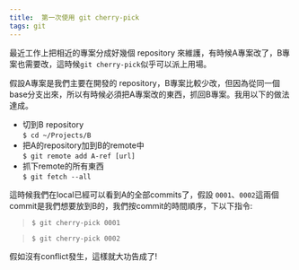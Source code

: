 ```yaml
---
title:  第一次使用 git cherry-pick
tags: git
---
```


最近工作上把相近的專案分成好幾個 repository 來維護，有時候A專案改了，B專案也需要改，這時候`git cherry-pick`似乎可以派上用場。

假設A專案是我們主要在開發的 repository，B專案比較少改，但因為從同一個base分支出來，所以有時候必須把A專案改的東西，抓回B專案。我用以下的做法達成。

* 切到B repository    
 `$ cd ~/Projects/B`                 
* 把A的repository加到B的remote中    
 `$ git remote add A-ref [url]`       
* 抓下remote的所有東西    
 `$ git fetch --all`               

這時候我們在local已經可以看到A的全部commits了，假設 `0001`、`0002`這兩個commit是我們想要放到B的，我們按commit的時間順序，下以下指令:

> `$ git cherry-pick 0001` 

> `$ git cherry-pick 0002`

假如沒有conflict發生，這樣就大功告成了!
